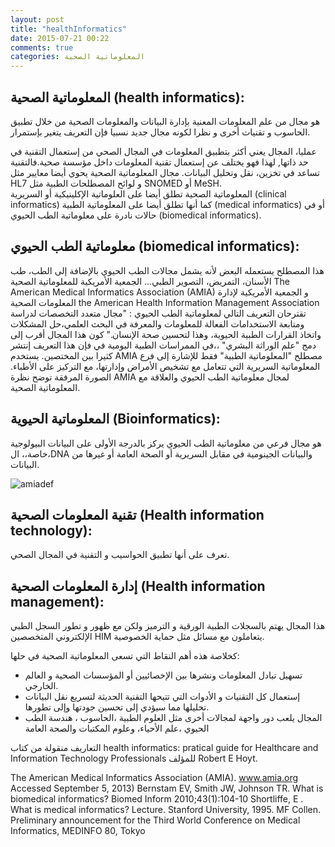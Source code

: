 ```yaml
---
layout: post
title: "healthInformatics" 
date: 2015-07-21 00:22
comments: true
categories: المعلوماتية الصحية
---
```

المعلوماتية الصحية (health informatics):
-----------------------------------------
  هو مجال من علم المعلومات المعنية بإدارة البيانات والمعلومات الصحية من خلال تطبيق الحاسوب و تقنيات أخرى و نظرا لكونه مجال جديد نسبيا فإن التعريف يتغير بإستمرار.
  <!-- more -->
عمليا، المجال يعني  أكثر بتطبيق المعلومات في المجال الصحي من إستعمال التقنية في حد ذاتها, لهذا فهو يختلف عن إستعمال تقنية المعلومات داخل مؤسسة صحية.فالتقنية تساعد في تخزين، نقل وتحليل البيانات.
مجال المعلوماتية الصحية يحوي أيضا معايير مثل HL7 و لوائح المصطلحات الطبية مثل SNOMED أو MeSH.   
المعلوماتية الصحية تطلق أيضا على العلوماتية الإكلينيكية أو السريرية (clinical informatics) كما أنها تطلق أيضا على المعلوماتية الطبية  (medical informatics) أو في حالات نادرة على معلوماتية الطب الحيوي
(biomedical informatics).

معلوماتية الطب الحيوي (biomedical informatics):
--------------------------------------------------
 هذا المصطلح يستعمله البعض لأنه يشمل مجالات الطب الحيوي بالإضافة إلى الطب، طب الأسنان، التمريض، التصوير الطبي…
الجمعية الأمريكية للمعلوماتية الصحية  The American Medical Informatics Association (AMIA) 
و الجمعية الأمريكية لإدارة المعلومات الصحية  the American Health Information
Management Association تقترحان التعريف التالي لمعلوماتية الطب الحيوي :
"مجال متعدد التخصصات لدراسة  ومتابعة الاستخدامات الفعالة للمعلومات والمعرفة في البحث العلمي،حل المشكلات واتخاذ القرارات الطبية الحيوية، وهذا  لتحسين صحة الإنسان."
كون هذا المجال أقرب إلى دمج "علم الوراثة البشري" ،،في الممراسات الطبية اليومية في فإن هذا التعريف إنتشر كثيرا بين المختصين. يستخدم AMIA مصطلح "المعلوماتية الطبية" فقط للإشارة إلى فرع المعلوماتية السريرية التي تتعامل مع 
تشخيص الأمراض وإدارتها، مع التركيز على الأطباء. الصورة المرفقة توضح نظرة AMIA لمجال معلوماتية الطب الحيوي والعلاقة مع المعلوماتية الصحية.  
 
 المعلوماتية الحيوية (Bioinformatics): 
 --------------------------------------------------
 هو مجال فرعي من معلوماتية الطب الحيوي يركز بالدرجة الأولى على البيانات البيولوجية ،خاصة،، الDNA والبيانات الجينومية في مقابل السريرية أو الصحة العامة أو غيرها من البيانات.  
 
<img src="/images/biomedicaldef/amiadef.png" title="amiadef"/>

تقنية المعلومات الصحية (Health information technology): 
 ------------------------------------------------------
  تعرف على أنها تطبيق الحواسيب و التقنية في المجال الصحي. 
  
إدارة المعلومات الصحية (Health information management): 
 ---------------------------------------------------------
هذا المجال يهتم  بالسجلات الطبية الورقية و الترميز ولكن مع ظهور و تطور السجل الطبي الإلكتروني المتخصصين HIM يتعاملون مع مسائل مثل حماية  الخصوصية. 


كخلاصة هذه أهم النقاط التي تسعى المعلوماتية الصحية في حلها:
- تسهيل تبادل المعلومات ونشرها بين الإخصائيين أو المؤسسات الصحية و العالم الخارجي.
- إستعمال كل التقنيات و الأدوات التي تتيحها التقنية الحديثة لتسريع نقل البيانات تحليلها مما سيؤدي إلى تحسين جودتها وإلى تطورها.
- المجال يلعب دور واجهة لمجالات أخرى مثل العلوم الطبية ،الحاسوب ، هندسة الطب الحيوي ،علم الأحياء، وعلوم المكتبات والصحة العامة       


التعاريف منقولة من كتاب health informatics: pratical guide for Healthcare and Information Technology Professionals للمؤلف Robert E Hoyt.

The American Medical Informatics Association (AMIA). www.amia.org Accessed September 5, 2013)
Bernstam EV, Smith JW, Johnson TR. What is biomedical informatics? Biomed Inform 2010;43(1):104-10
Shortliffe, E . What is medical informatics? Lecture. Stanford University, 1995.
MF Collen. Preliminary announcement for the Third World Conference on Medical Informatics, MEDINFO 80, Tokyo




